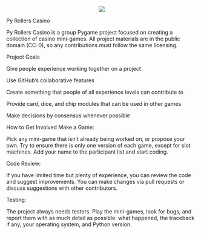 <p align="center"><img src="http://i.imgur.com/JyE27u3.gif"/></p>
Py Rollers Casino

Py Rollers Casino is a group Pygame project focused on creating a collection of casino mini-games. All project materials are in the public domain (CC-0), so any contributions must follow the same licensing.

Project Goals

Give people experience working together on a project

Use GitHub’s collaborative features

Create something that people of all experience levels can contribute to

Provide card, dice, and chip modules that can be used in other games

Make decisions by consensus whenever possible

How to Get Involved
Make a Game:

Pick any mini-game that isn’t already being worked on, or propose your own. Try to ensure there is only one version of each game, except for slot machines. Add your name to the participant list and start coding.

Code Review:

If you have limited time but plenty of experience, you can review the code and suggest improvements. You can make changes via pull requests or discuss suggestions with other contributors.

Testing:

The project always needs testers. Play the mini-games, look for bugs, and report them with as much detail as possible: what happened, the traceback if any, your operating system, and Python version.
